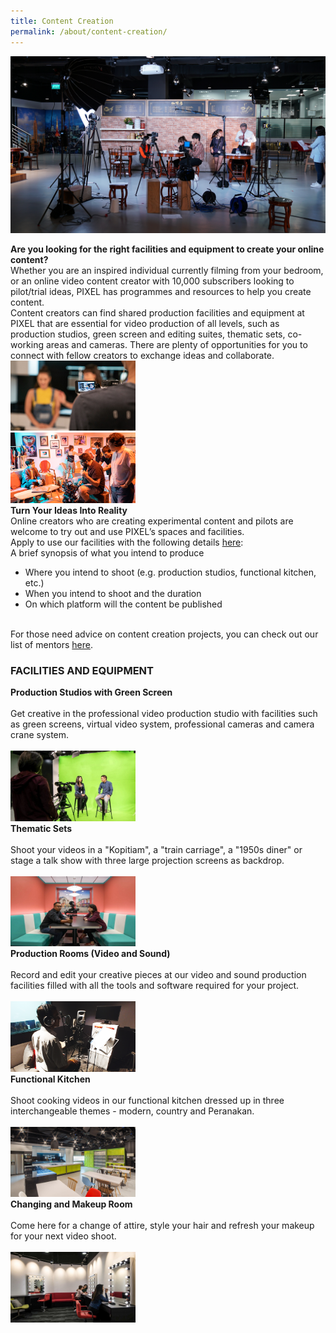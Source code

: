 ```yaml
---
title: Content Creation
permalink: /about/content-creation/
---
```

![1](/images/content-creation/online-content-edited.jpg)

<div class="row">
  <div class="column4">
    <b>Are you looking for the right facilities and equipment to create your online content?</b><br><div class="spacer"> </div>
Whether you are an inspired individual currently filming from your bedroom, or an online video content creator with 10,000 subscribers looking to pilot/trial ideas, PIXEL has programmes and resources to help you create content.<br>
Content creators can find shared production facilities and equipment at PIXEL that are essential for video production of all levels, such as production studios, green screen and editing suites, thematic sets, co-working areas and cameras. There are plenty of opportunities for you to connect with fellow creators to exchange ideas and collaborate.
  </div>
  <div class="column5">
    <img src="/images/content-creation/online-content-img1 edited.jpg" width="200">
  </div>
       </div>
<div class="row"><div class="spacer"> </div></div>       
<div class="row">
  <div class="column4">
    <img src="/images/content-creation/Content-Creation_Img1_630-x-355.png" width="200">
  </div>
  <div class="column5">
    <b>
Turn Your Ideas Into Reality</b><br>
    <div class="spacer"> </div>
    Online creators who are creating experimental content and pilots are welcome to try out and use PIXEL’s spaces and facilities.
<br>
Apply to use our facilities with the following details <a href="https://forms.cwp.gov.sg/venuerequest/FormIUC5W" target="_blank">here</a>:<br>
A brief synopsis of what you intend to produce<br>
<ul>
  <li>Where you intend to shoot (e.g. production studios, functional kitchen, etc.)</li>
  <li>When you intend to shoot and the duration</li>
  <li>On which platform will the content be published</li>
</ul>
<br>
For those need advice on content creation projects, you can check out our list of mentors <a href="/community/mentorship-programme/">here</a>.
  </div></div>

<h3>FACILITIES AND EQUIPMENT</h3>

<div class="row">
  <div class="column">
    <div class="header"><b>Production Studios with Green Screen</b></div><br>
    <div class="spacer"> </div>
    <div class="para">Get creative in the professional video production studio with facilities such as green screens, virtual video system, professional cameras and camera crane system.</div><br>
         <img src="/images/facilities/facilities-and-equipment/IMG_8110-green-screen-2.jpg" width="200">
  </div>
  <div class="column">
    <div class="header"><b>Thematic Sets</b></div><br>
    <div class="spacer"> </div>
    <div class="para">Shoot your videos in a "Kopitiam", a "train carriage", a "1950s diner" or stage a talk show with three large projection screens as backdrop.</div><br><img src="/images/facilities/facilities-and-equipment/IMG_8133-theme-mtg-room-2.jpg" width="200">
  </div>
  <div class="column">
    <div class="header"><b>Production Rooms (Video and Sound)</b></div><br>
    <div class="spacer"> </div>
    <div class="para">Record and edit your creative pieces at our video and sound production facilities filled with all the tools and software required for your project.</div><br><img src="/images/facilities/facilities-and-equipment/Production-Room_630-x-355.png" width="200">
    </div>
       </div>
       
<div class="row">
  <div class="column">
    <div class="header"><b>Functional Kitchen</b></div><br>
    <div class="para">Shoot cooking videos in our functional kitchen dressed up in three interchangeable themes - modern, country and Peranakan.</div><br>
         <img src="/images/facilities/facilities-and-equipment/lv1-kitchen.jpg" width="200">
  </div>
  <div class="column">
    <div class="header"><b>Changing and Makeup Room</b></div><br>
    <div class="para">Come here for a change of attire, style your hair and refresh your makeup for your next video shoot.</div><br><img src="/images/facilities/facilities-and-equipment/IMG_8084-makeup.jpg" width="200">
  </div>
  <div class="column">
    <div class="header"> </div><br>
    <div class="para"> 
    </div>
       </div>
